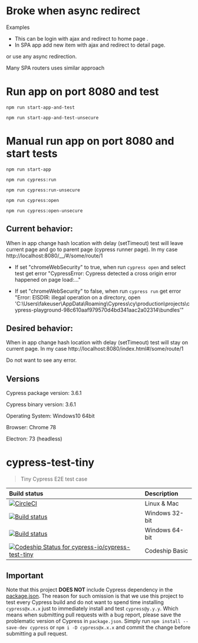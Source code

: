 # Broke when async redirect

Examples

 - This can be login with ajax and redirect to home page .
 - In SPA app add new item with ajax and redirect to detail page.

 or use any async redirection.

Many SPA routers uses similar approach

# Run app on port 8080 and test

```
npm run start-app-and-test
```
```
npm run start-app-and-test-unsecure
```

# Manual run app on port 8080 and start tests

```
npm run start-app
```
```
npm run cypress:run
```
```
npm run cypress:run-unsecure
```
```
npm run cypress:open
```
```
npm run cypress:open-unsecure
```

## Current behavior:

When in app change hash location with delay (setTimeout) test will leave current page and go to parent page (cypress runner page). In my case http://localhost:8080/__/#/some/route/1

 - If set "chromeWebSecurity" to true, when run `cypress open` and select test get error "CypressError: Cypress detected a cross origin error happened on page load:..."

 - If set "chromeWebSecurity" to false, when run `cypress run` get error "Error: EISDIR: illegal operation on a directory, open 'C:\Users\fakeuser\AppData\Roaming\Cypress\cy\production\projects\cypress-playground-98c610aaf979570d4bd341aac2a02314\bundles'"

## Desired behavior:

When in app change hash location with delay (setTimeout) test will stay on current page. In my case http://localhost:8080/index.html#/some/route/1

Do not want to see any error.

## Versions

Cypress package version: 3.6.1

Cypress binary version: 3.6.1

Operating System: Windows10 64bit

Browser: Chrome 78

Electron: 73 (headless)


# cypress-test-tiny

> Tiny Cypress E2E test case

Build status | Description
:--- | :---
[![CircleCI](https://circleci.com/gh/cypress-io/cypress-test-tiny.svg?style=svg)](https://circleci.com/gh/cypress-io/cypress-test-tiny) | Linux & Mac
[![Build status](https://ci.appveyor.com/api/projects/status/er7wpte7j00fsm8d/branch/master?svg=true)](https://ci.appveyor.com/project/cypress-io/cypress-test-tiny-fitqm/branch/master) | Windows 32-bit
[![Build status](https://ci.appveyor.com/api/projects/status/bpwo4jpue61xsbi5/branch/master?svg=true)](https://ci.appveyor.com/project/cypress-io/cypress-test-tiny/branch/master) | Windows 64-bit
[ ![Codeship Status for cypress-io/cypress-test-tiny](https://app.codeship.com/projects/98843020-d6d6-0135-402d-5207bc7a4d86/status?branch=master)](https://app.codeship.com/projects/263289) | Codeship Basic

## Important

Note that this project **DOES NOT** include Cypress dependency in the [package.json](package.json). The reason for such omission is that we use this project to test every Cypress build and do not want to spend time installing `cypress@x.x.x` just to immediately install and test `cypress@y.y.y`. Which means when submitting pull requests with a bug report, please save the problematic version of Cypress in `package.json`. Simply run `npm install --save-dev cypress` or `npm i -D cypress@x.x.x` and commit the change before submitting a pull request.
